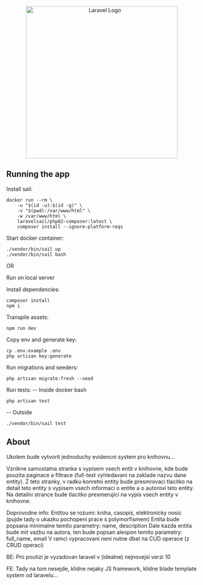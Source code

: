 <p align="center"><a href="https://laravel.com" target="_blank"><img src="https://raw.githubusercontent.com/laravel/art/master/logo-lockup/5%20SVG/2%20CMYK/1%20Full%20Color/laravel-logolockup-cmyk-red.svg" width="400" alt="Laravel Logo"></a></p>

## Running the app

Install sail:
```
docker run --rm \
    -u "$(id -u):$(id -g)" \
    -v "$(pwd):/var/www/html" \
    -w /var/www/html \
    laravelsail/php82-composer:latest \
    composer install --ignore-platform-reqs
```

Start docker container:
```
./vendor/bin/sail up
./vendor/bin/sail bash
```

OR

Run on local server

Install dependencies:
```
composer install
npm i
```

Transpile assets:
```
npm run dev
```

Copy env and generate key:
```
cp .env.example .env
php artisan key:generate
```

Run migrations and seeders:
```
php artisan migrate:fresh --seed
```

Run tests:
-- Inside docker bash
```
php artisan test
```

-- Outside
```
./vendor/bin/sail test
```

## About

Ukolem bude vytvorit jednoduchy evidencni system pro knihovnu... 

Vznikne samostatna stranka s vypisem vsech entit v knihovne, kde bude pouzita paginace a filtrace (full-text vyhledavani na zaklade nazvu dane entity). Z teto stranky, v radku konretni entity bude presmrovaci tlacitko na detail teto entity s vypisem vsech informaci o entite a o autorovi teto entity. Na detailni strance bude tlacitko presmerujici na vypis vsech entity v knihovne. 

Doprovodne info: Entitou se rozumi: kniha, casopis, elektronicky nosic (pujde tady o ukazku pochopeni prace s polymorfismem) Entita bude popsana minimalne temito parametry: name, description Dale kazda entita bude mit vazbu na autora, ten bude popsan alespon temito parametry: full_name, email V ramci vypracovani neni nutne dbat na CUD operace (z CRUD operaci) 

BE: Pro poutizi je vyzadovan laravel v (idealne) nejnovejsi verzi 10

FE: Tady na tom nesejde, klidne nejaky JS framework, klidne blade template system od laravelu...
